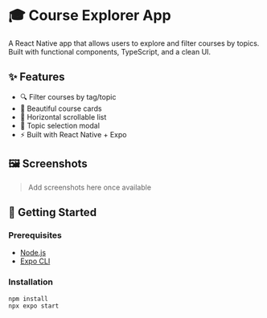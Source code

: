 # 🎓 Course Explorer App

A React Native app that allows users to explore and filter courses by topics. Built with functional components, TypeScript, and a clean UI.

## ✨ Features

- 🔍 Filter courses by tag/topic
- 🎨 Beautiful course cards
- 📱 Horizontal scrollable list
- 🧠 Topic selection modal
- ⚡ Built with React Native + Expo

## 🖼️ Screenshots

> Add screenshots here once available

## 🚀 Getting Started

### Prerequisites

- [Node.js](https://nodejs.org/)
- [Expo CLI](https://docs.expo.dev/get-started/installation/)

### Installation

```bash
npm install
npx expo start